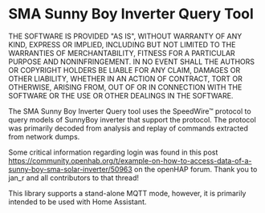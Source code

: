 # SMA Sunny Boy Inverter Query Tool

THE SOFTWARE IS PROVIDED "AS IS", WITHOUT WARRANTY OF ANY KIND, EXPRESS OR
IMPLIED, INCLUDING BUT NOT LIMITED TO THE WARRANTIES OF MERCHANTABILITY,
FITNESS FOR A PARTICULAR PURPOSE AND NONINFRINGEMENT. IN NO EVENT SHALL THE
AUTHORS OR COPYRIGHT HOLDERS BE LIABLE FOR ANY CLAIM, DAMAGES OR OTHER
LIABILITY, WHETHER IN AN ACTION OF CONTRACT, TORT OR OTHERWISE, ARISING FROM,
OUT OF OR IN CONNECTION WITH THE SOFTWARE OR THE USE OR OTHER DEALINGS IN THE
SOFTWARE.

The SMA Sunny Boy Inverter Query tool uses the SpeedWire™ protocol to query models of SunnyBoy inverter that support the protocol. The protocol was primarily decoded from analysis and replay of commands extracted from network dumps.

Some critical information regarding login was found in this post https://community.openhab.org/t/example-on-how-to-access-data-of-a-sunny-boy-sma-solar-inverter/50963 on the openHAP forum. Thank you to jan_r and all contributors to that thread!

This library supports a stand-alone MQTT mode, however, it is primarily intended to be used with Home Assistant.

